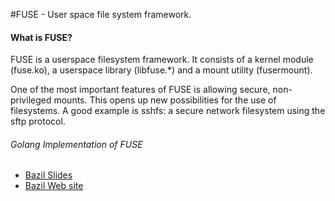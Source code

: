 #FUSE - User space file system framework.

#### What is FUSE?

FUSE is a userspace filesystem framework.  It consists of a kernel module (fuse.ko), a userspace library (libfuse.*) and a mount utility
(fusermount).

One of the most important features of FUSE is allowing secure, non-privileged mounts.  This opens up new possibilities for the use of
filesystems.  A good example is sshfs: a secure network filesystem using the sftp protocol.

###### Golang Implementation of FUSE

- [Bazil Slides](https://bazil.org/talks/2013-06-10-la-gophers/#10)
- [Bazil Web site](http://bazil.org)
